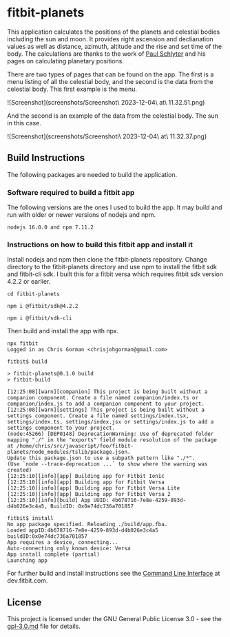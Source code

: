 # fitbit-planets
This application calculates the positions of the planets and celestial bodies including the sun and moon.  It provides right ascension and declianation values as well as distance, azimuth, altitude and the rise and set time of the body.  The calculations are thanks to the work of [Paul Schlyter](http://stjarnhimlen.se/english.html) and his pages on calculating planetary positions.

There are two types of pages that can be found on the app.  The first is a menu listing of all the celestial body, and the second is the data from the celestial body.  This first example is the menu.

![Screenshot](screenshots/Screenshot\ 2023-12-04\ at\ 11.32.51.png)

And the second is an example of the data from the celestial body.  The sun in this case.

![Screenshot](screenshots/Screenshoti\ 2023-12-04\ at\ 11.32.37.png)

## Build Instructions
The following packages are needed to build the application.

### Software required to build a fitbit app
The following versions are the ones I used to build the app.  It may build and run with older or newer versions of nodejs and npm.
```
nodejs 16.0.0 and npm 7.11.2
```
### Instructions on how to build this fitbit app and install it
Install nodejs and npm then clone the fitbit-planets repository.  Change directory to the fitbit-planets directory and use npm to install the fitbit sdk and fitbit-cli sdk.  I built this for a fitbit versa which requires fitbit sdk version 4.2.2 or earlier.

```
cd fitbit-planets
```
```
npm i @fitbit/sdk@4.2.2
```
```
npm i @fitbit/sdk-cli
```
Then build and install the app with npx.
```
npx fitbit
Logged in as Chris Gorman <chrisjohgorman@gmail.com>
```
```
fitbit$ build

> fitbit-planets@0.1.0 build
> fitbit-build

[12:25:08][warn][companion] This project is being built without a companion component. Create a file named companion/index.ts or companion/index.js to add a companion component to your project.
[12:25:08][warn][settings] This project is being built without a settings component. Create a file named settings/index.tsx, settings/index.ts, settings/index.jsx or settings/index.js to add a settings component to your project.
(node:45266) [DEP0148] DeprecationWarning: Use of deprecated folder mapping "./" in the "exports" field module resolution of the package at /home/chris/src/javascript/foo/fitbit-planets/node_modules/tslib/package.json.
Update this package.json to use a subpath pattern like "./*".
(Use `node --trace-deprecation ...` to show where the warning was created)
[12:25:10][info][app] Building app for Fitbit Ionic
[12:25:10][info][app] Building app for Fitbit Versa
[12:25:10][info][app] Building app for Fitbit Versa Lite
[12:25:10][info][app] Building app for Fitbit Versa 2
[12:25:10][info][build] App UUID: 4b678716-7e8e-4259-893d-d4b026e3c4a5, BuildID: 0x0e74dc736a701857
```

```
fitbit$ install
No app package specified. Reloading ./build/app.fba.
Loaded appID:4b678716-7e8e-4259-893d-d4b026e3c4a5 buildID:0x0e74dc736a701857
App requires a device, connecting...
Auto-connecting only known device: Versa
App install complete (partial)
Launching app
```
For further build and install instructions see the [Command Line Interface](https://dev.fitbit.com/blog/2018-08-23-cli-tools/) at dev.fitbit.com.

## License

This project is licensed under the GNU General Public License 3.0 - see the [gpl-3.0.md](gpl-3.0.md) file for details.
